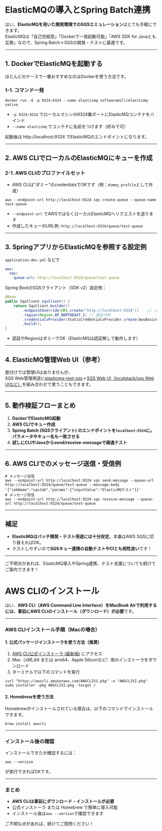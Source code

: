 # ElasticMQの導入とSpring Batch連携

はい、**ElasticMQを用いた開発環境でのSQSエミュレーション**はとても手軽にできます。  
ElasticMQは「自己完結型」「Dockerで一発起動可能」「AWS SDK for Javaとも互換」なので、Spring Batch＋SQSの開発・テストに最適です。

---

## 1. DockerでElasticMQを起動する

ほとんどのケースで一番おすすめなのはDockerを使う方法です。

### 1-1. コマンド一発

```shell
docker run -d -p 9324:9324 --name elasticmq softwaremill/elasticmq-native
```


- `-p 9324:9324` でローカルマシンの9324番ポートにElasticMQコンテナをバインド
- `--name elasticmq` でコンテナに名前をつけます（好みで可）

起動後は http://localhost:9324 でElasticMQのエンドポイントになります。

---

## 2. AWS CLIでローカルのElasticMQにキューを作成

### 2-1. AWS CLIのプロファイルセット

- AWS CLIは"ダミー"のcredentialsでOKです（例：`dummy_profile`として作成）

```shell
aws --endpoint-url http://localhost:9324 sqs create-queue --queue-name test-queue
```


- `--endpoint-url` でAWSではなくローカルElasticMQへリクエストを送ります
- 作成したキューのURL例: `http://localhost:9324/queue/test-queue`

---

## 3. SpringアプリからElasticMQを参照する設定例

`application-dev.yml` などで

```yaml
aws:
  sqs:
    queue-url: http://localhost:9324/queue/test-queue
```


Spring BootのSQSクライアント（SDK v2）設定例：

```java
@Bean
public SqsClient sqsClient() {
    return SqsClient.builder()
        .endpointOverride(URI.create("http://localhost:9324"))    // ここをElasticMQに設定
        .region(Region.AP_NORTHEAST_1) // 適当でOK
        .credentialsProvider(StaticCredentialsProvider.create(AwsBasicCredentials.create("x", "x")))
        .build();
}
```

- 認証やRegionはダミーでOK（ElasticMQは認証無しで動作します）

---

## 4. ElasticMQ管理Web UI（参考）

直付けでは管理UIはありませんが、  
SQS Web管理用途に[elasticmq-rest-sqs](https://github.com/softwaremill/elasticmq)＋[SQS Web UI（localstack/sqs Web UIなど）](https://github.com/alfikpl/simple-sqs-browser)を組み合わせて使うこともできます。

---

## 5. 動作検証フローまとめ

1. **DockerでElasticMQ起動**
2. **AWS CLIでキュー作成**
3. **Spring Batch (SQSクライアント) のエンドポイントを`localhost:9324`に。パラメータやキュー名も一致させる**
4. **試しにCLIやJavaからsend/receive-messageで疎通テスト**

---

## 6. AWS CLIでのメッセージ送信・受信例

```shell
# メッセージ送信
aws --endpoint-url http://localhost:9324 sqs send-message --queue-url http://localhost:9324/queue/test-queue --message-body '{"jobName":"sqsJob","params":{"inputValue":"ElasticMQテスト"}}'
# メッセージ受信
aws --endpoint-url http://localhost:9324 sqs receive-message --queue-url http://localhost:9324/queue/test-queue
```


---

## 補足

- **ElasticMQはバッチ開発・テスト用途には十分安定**。本番はAWS SQSに切り替えればOK。
- テストしやすいので**SQSキュー連携の自動テストやCIとも相性良い**です！

---

ご不明点があれば、ElasticMQ導入やSpring連携、テスト支援についても続けてご案内できます！

# AWS CLIのインストール

はい、**AWS CLI（AWS Command Line Interface）をMacBook Airで利用するには、事前にAWS CLIのインストール（ダウンロード）が必要**です。

---

### AWS CLIインストール手順（Macの場合）

#### 1. **公式パッケージインストーラを使う方法（推奨）**

1. [AWS CLI公式インストーラ (最新版)](https://docs.aws.amazon.com/ja_jp/cli/latest/userguide/getting-started-install.html) にアクセス
2. Mac（x86_64 または arm64、Apple Siliconなど）用のインストーラをダウンロード
3. ターミナルで以下のコマンドを実行

```shell
curl "https://awscli.amazonaws.com/AWSCLIV2.pkg" -o "AWSCLIV2.pkg"
sudo installer -pkg AWSCLIV2.pkg -target /
```


#### 2. **Homebrewを使う方法**

Homebrewがインストールされている場合は、以下のコマンドでインストールできます。

```shell
brew install awscli
```


---

### インストール後の確認

インストールできたか確認するには：

```shell
aws --version
```


が実行できればOKです。

---

### まとめ

- **AWS CLIは事前にダウンロード・インストールが必要**
- 公式インストーラ または Homebrew で簡単に導入可能
- インストール後は`aws --version`で確認できます

ご不明な点があれば、続けてご質問ください！